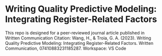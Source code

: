 # Writing Quality Predictive Modeling: Integrating Register-Related Factors
This repo is designed for a peer-reviewed journal article published in Written Communication
Citation: Wang, H., & Troia, G. A. (2023). Writing Quality Predictive Modeling: Integrating Register-Related Factors. Written Communication, 07410883231185287.
Workspace: VS Code

